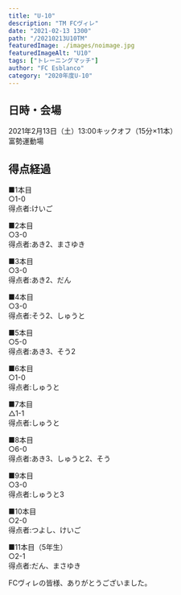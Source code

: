 ```yaml
---
title: "U-10"
description: "TM FCヴィレ"
date: "2021-02-13 1300"
path: "/20210213U10TM"
featuredImage: ./images/noimage.jpg
featuredImageAlt: "U10"
tags: ["トレーニングマッチ"]
author: "FC Esblanco"
category: "2020年度U-10"
---
```


## 日時・会場

2021年2月13日（土）13:00キックオフ（15分×11本）<br>
富勢運動場


## 得点経過

■1本目<br>
○1-0<br>
得点者:けいご

■2本目<br>
○3-0<br>
得点者:あき2、まさゆき

■3本目<br>
○3-0<br>
得点者:あき2、だん

■4本目<br>
○3-0<br>
得点者:そう2、しゅうと

■5本目<br>
○5-0<br>
得点者:あき3、そう2

■6本目<br>
○1-0<br>
得点者:しゅうと

■7本目<br>
△1-1<br>
得点者:しゅうと

■8本目<br>
○6-0<br>
得点者:あき3、しゅうと2、そう

■9本目<br>
○3-0<br>
得点者:しゅうと3

■10本目<br>
○2-0<br>
得点者:つよし、けいご

■11本目（5年生）<br>
○2-1<br>
得点者:だん、まさゆき

FCヴィレの皆様、ありがとうございました。
